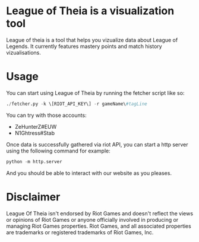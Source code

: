 # League of Theia is a visualization tool

League of theia is a tool that helps you vizualize data about League of Legends. It currently features mastery points and match history vizualisations.

# Usage

You can start using League of Theia by running the fetcher script like so:
```python
./fetcher.py -k \[RIOT_API_KEY\] -r gameName\#tagLine 
```

You can try with those accounts:

- ZeHunterZ#EUW
- N1Ghtress#Stab

Once data is successfully gathered via riot API, you can start a http server using the following command for example:
```python
python -m http.server
```

And you should be able to interact with our website as you pleases.

# Disclaimer 

League Of Theia isn't endorsed by Riot Games and doesn't reflect the views or opinions of Riot Games or anyone officially involved in producing or managing Riot Games properties. Riot Games, and all associated properties are trademarks or registered trademarks of Riot Games, Inc.
